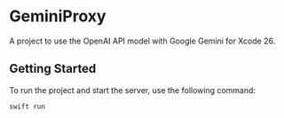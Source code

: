 # GeminiProxy

A project to use the OpenAI API model with Google Gemini for Xcode 26.

## Getting Started

To run the project and start the server, use the following command:
```bash
swift run
```
